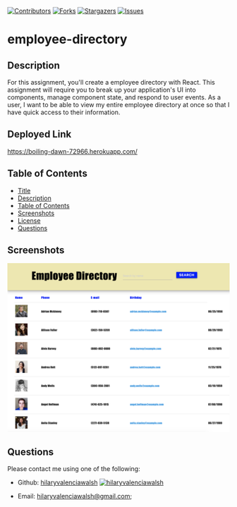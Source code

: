 
[contributors-shield]: https://img.shields.io/github/contributors/hilaryvalenciawalsh/employee-directory.svg?style=flat-square
[contributors-url]: https://github.com/hilaryvalenciawalsh/employee-directory/graphs/contributors
[forks-shield]: https://img.shields.io/github/forks/hilaryvalenciawalsh/employee-directory.svg?style=flat-square
[forks-url]: https://github.com/hilaryvalenciawalsh/employee-directory/network/members
[stars-shield]: https://img.shields.io/github/stars/hilaryvalenciawalsh/employee-directory.svg?style=flat-square
[stars-url]: https://github.com/hilaryvalenciawalsh/employee-directory/stargazers
[issues-shield]: https://img.shields.io/github/issues/hilaryvalenciawalsh/employee-directory.svg?style=flat-square
[issues-url]: https://github.com/hilaryvalenciawalsh/employee-directory/issues
[![Contributors][contributors-shield]][contributors-url] [![Forks][forks-shield]][forks-url] [![Stargazers][stars-shield]][stars-url] [![Issues][issues-shield]][issues-url] 
# employee-directory

## Description
For this assignment, you'll create a employee directory with React. This assignment will require you to break up your application's UI into components, manage component state, and respond to user events.
As a user, I want to be able to view my entire employee directory at once so that I have quick access to their information.

## Deployed Link
https://boiling-dawn-72966.herokuapp.com/

## Table of Contents
- [Title](#title)
- [Description](#description)
- [Table of Contents](#table-of-contents)
- [Screenshots](#screenshots)
- [License](#license)
- [Questions](#questions)

## Screenshots
<img src="screenshot.png" alt="employee-directory"/>
   
## Questions
Please contact me using one of the following:
    
- Github: [hilaryvalenciawalsh](https://gist.github.com/hilaryvalenciawalsh)  [<img src="https://avatars1.githubusercontent.com/u/67081309?v=4" height="50" width="50" alt="hilaryvalenciawalsh"/>](https://gist.github.com/hilaryvalenciawalsh) 
    
- Email: hilaryvalenciawalsh@gmail.com;
    
